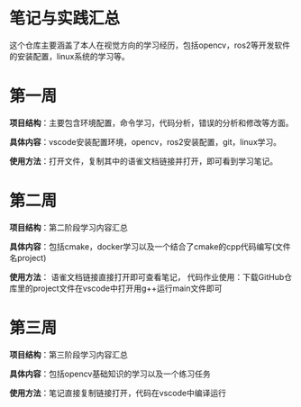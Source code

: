# 笔记与实践汇总
这个仓库主要涵盖了本人在视觉方向的学习经历，包括opencv，ros2等开发软件的安装配置，linux系统的学习等。
# 第一周
**项目结构**：主要包含环境配置，命令学习，代码分析，错误的分析和修改等方面。

**具体内容**：vscode安装配置环境，opencv，ros2安装配置，git，linux学习。

**使用方法**：打开文件，复制其中的语雀文档链接并打开，即可看到学习笔记。

# 第二周
**项目结构**：第二阶段学习内容汇总

**具体内容**：包括cmake，docker学习以及一个结合了cmake的cpp代码编写(文件名project)

**使用方法**：
语雀文档链接直接打开即可查看笔记，
代码作业使用：下载GitHub仓库里的project文件在vscode中打开用g++运行main文件即可

# 第三周
**项目结构**：第三阶段学习内容汇总

**具体内容**：包括opencv基础知识的学习以及一个练习任务

**使用方法**：笔记直接复制链接打开，代码在vscode中编译运行

